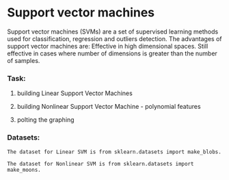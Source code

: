 # Support vector machines

Support vector machines (SVMs) are a set of supervised learning methods used for classification, regression and outliers detection. The advantages of support vector machines are: Effective in high dimensional spaces. Still effective in cases where number of dimensions is greater than the number of samples.

### Task:

1. building Linear Support Vector Machines

2. building Nonlinear Support Vector Machine - polynomial features 

3. polting the graphing 

### Datasets:
    The dataset for Linear SVM is from sklearn.datasets import make_blobs.   
    
    The dataset for Nonlinear SVM is from sklearn.datasets import make_moons. 


```python

```
